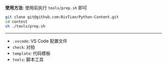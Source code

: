 **使用方法**: 使用前执行 `tools/prep.sh` 即可

```bash
git clone git@github.com:RivTian/Python-Content.git
cd contest
sh ./tools/prep.sh
```

---

- `.vscode`: VS Code 配置文件
- `check`: 对拍
- `template`: 代码模板
- `tools`: 脚本工具

